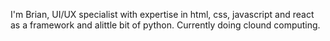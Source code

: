 I'm Brian, UI/UX specialist with expertise in html, css, javascript and react as a framework and alittle bit of python. Currently doing clound computing.
<!---
BienG3Rd/BienG3Rd is a ✨ special ✨ repository because its `README.md` (this file) appears on your GitHub profile.
You can click the Preview link to take a look at your changes.
--->
